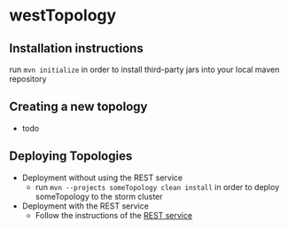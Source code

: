 # westTopology
## Installation instructions
run `mvn initialize` in order to install third-party jars into your local maven repository
## Creating a new topology
* todo

## Deploying Topologies
* Deployment without using the REST service
  * run `mvn --projects someTopology clean install` in order to deploy someTopology to the storm cluster
* Deployment with the REST service
  * Follow the instructions of the [REST service](https://github.com/Institute-Web-Science-and-Technologies/reveal_restlet)

